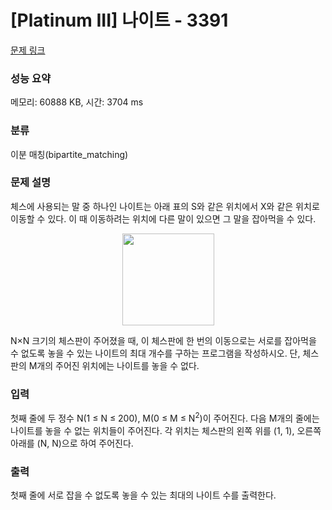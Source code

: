 # [Platinum III] 나이트 - 3391 

[문제 링크](https://www.acmicpc.net/problem/3391) 

### 성능 요약

메모리: 60888 KB, 시간: 3704 ms

### 분류

이분 매칭(bipartite_matching)

### 문제 설명

<p>체스에 사용되는 말 중 하나인 나이트는 아래 표의 S와 같은 위치에서 X와 같은 위치로  이동할 수 있다. 이 때 이동하려는 위치에 다른 말이 있으면 그 말을 잡아먹을 수 있다.</p>

<p style="text-align: center;"><img alt="" src="https://upload.acmicpc.net/5dc01ada-b550-4cd7-81f6-9845a68609c4/-/preview/" style="width: 147px; height: 147px;"></p>

<p>N×N 크기의 체스판이 주어졌을 때, 이 체스판에 한 번의 이동으로는 서로를 잡아먹을 수 없도록 놓을 수 있는 나이트의 최대 개수를 구하는 프로그램을 작성하시오. 단, 체스판의 M개의 주어진 위치에는 나이트를 놓을 수 없다.</p>

### 입력 

 <p>첫째 줄에 두 정수 N(1 ≤ N ≤ 200), M(0 ≤ M ≤ N<sup>2</sup>)이 주어진다. 다음 M개의 줄에는 나이트를 놓을 수 없는 위치들이 주어진다. 각 위치는 체스판의 왼쪽 위를 (1, 1), 오른쪽 아래를 (N, N)으로 하여 주어진다.</p>

### 출력 

 <p>첫째 줄에 서로 잡을 수 없도록 놓을 수 있는 최대의 나이트 수를 출력한다.</p>

